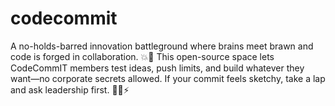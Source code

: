 # codecommit
A no-holds-barred innovation battleground where brains meet brawn and code is forged in collaboration. 💥🧠 This open-source space lets CodeCommIT members test ideas, push limits, and build whatever they want—no corporate secrets allowed. If your commit feels sketchy, take a lap and ask leadership first. 🏋️‍♂️⚡
